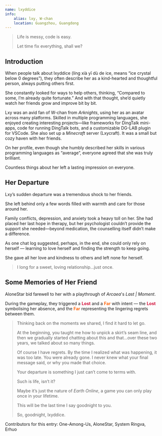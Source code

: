 ```yaml
---
name: lxyddice
info:
    alias: lxy, W-chan
    location: Guangzhou, Guangdong
---
```


> Life is messy, code is easy.
> 
> Let time fix everything, shall we?

## Introduction

When people talk about lxyddice (líng xià yī dù de ice, means “ice crystal below 0 degrees”),
they often describe her as a kind-hearted and thoughtful person,
always putting others first.  

She constantly looked for ways to help others,
thinking, “Compared to some, I’m already quite fortunate.”
And with that thought, she’d quietly watch her friends grow and improve bit by bit.  

Lxy was an avid fan of W-chan from *Arknights*, using her as an avatar across many platforms.
Skilled in multiple programming languages,
she enjoyed creating interesting projects—like frameworks for DingTalk mini-apps, code for running DingTalk bots, and a customizable DG-LAB plugin for VSCode.
She also set up a *Minecraft* server (Lxycraft). It was a small but cozy haven with her friends.

On her profile, even though she humbly described her skills in various programming languages as “average”, everyone agreed that she was truly brilliant.

Countless things about her left a lasting impression on everyone.

## Her Departure  

Lxy’s sudden departure was a tremendous shock to her friends.

She left behind only a few words filled with warmth and care for those around her.  

Family conflicts, depression, and anxiety took a heavy toll on her.
She had placed her last hope in therapy,
but her psychologist couldn’t provide the support she needed—beyond medication,
the counselling itself didn’t make a difference.  

As one chat log suggested,
perhaps, in the end,
she could only rely on herself — learning to love herself and finding the strength to keep going.  

She gave all her love and kindness to others and left none for herself.  

> I long for a sweet, loving relationship...just once.

## Some Memories of Her Friend

AloneStar bid farewell to her with a playthrough of *Arcaea*'s *Last | Moment*.

During the gameplay, they triggered a <span style="color: #d20f39; font-weight: bold;">Lost</span> and a <span style="color: #fe640b; font-weight: bold;">Far</span> with intent — the <span style="color: #d20f39; font-weight: bold;">Lost</span> symbolising her absence, and the <span style="color: #fe640b; font-weight: bold;">Far</span> representing the lingering regrets between them.

> Thinking back on the moments we shared, I find it hard to let go.  
>  
> At the beginning, you taught me how to unpick a skirt’s seam line, and then we gradually started chatting about this and that…over these two years, we talked about so many things.
>  
> Of course I have regrets. By the time I realized what was happening, it was too late. You were already gone. I never knew what your final message said, or why you made that choice.  
>  
> Your departure is something I just can’t come to terms with.  
>  
> Such is life, isn’t it?
>  
> Maybe it’s just the nature of *Earth Online*, a game you can only play once in your lifetime.  
>  
> This will be the last time I say goodnight to you.  
>  
> So, goodnight, lxyddice.

Contributors for this entry: One-Among-Us, AloneStar, System Ringva, Erhuo
